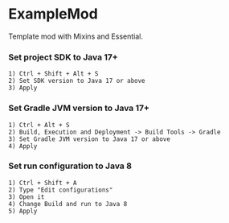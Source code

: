 # ExampleMod
Template mod with Mixins and Essential.

### Set project SDK to Java 17+ 
```
1) Ctrl + Shift + Alt + S
2) Set SDK version to Java 17 or above
3) Apply
```

### Set Gradle JVM version to Java 17+
```
1) Ctrl + Alt + S
2) Build, Execution and Deployment -> Build Tools -> Gradle
3) Set Gradle JVM version to Java 17 or above
4) Apply
```

### Set run configuration to Java 8
```
1) Ctrl + Shift + A
2) Type "Edit configurations"
3) Open it
4) Change Build and run to Java 8
5) Apply
```
